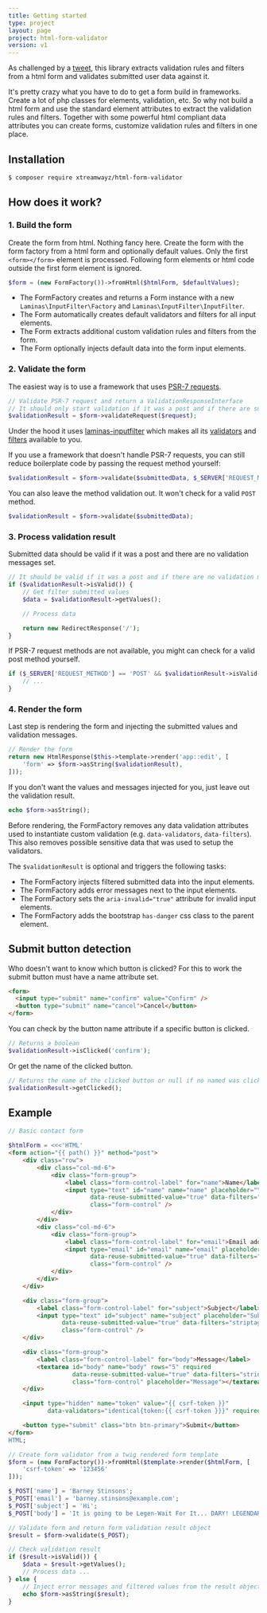 ```yaml
---
title: Getting started
type: project
layout: page
project: html-form-validator
version: v1
---
```


As challenged by a [tweet](https://twitter.com/Ocramius/status/680817040429592576), this library extracts validation
rules and filters from a html form and validates submitted user data against it.

It's pretty crazy what you have to do to get a form build in frameworks. Create a lot of php classes for elements,
validation, etc. So why not build a html form and use the standard element attributes to extract the validation rules
and filters. Together with some powerful html compliant data attributes you can create forms, customize validation
rules and filters in one place.

## Installation

```bash
$ composer require xtreamwayz/html-form-validator
```

## How does it work?

### 1. Build the form

Create the form from html. Nothing fancy here. Create the form with the form
factory from a html form and optionally default values. Only the first
`<form></form>` element is processed. Following form elements or html code
outside the first form element is ignored.

```php
$form = (new FormFactory())->fromHtml($htmlForm, $defaultValues);
```

- The FormFactory creates and returns a Form instance with a new `Laminas\InputFilter\Factory` and
  `Laminas\InputFilter\InputFilter`.
- The Form automatically creates default validators and filters for all input elements.
- The Form extracts additional custom validation rules and filters from the form.
- The Form optionally injects default data into the form input elements.

### 2. Validate the form

The easiest way is to use a framework that uses [PSR-7 requests](http://www.php-fig.org/psr/psr-7/).

```php
// Validate PSR-7 request and return a ValidationResponseInterface
// It should only start validation if it was a post and if there are submitted values
$validationResult = $form->validateRequest($request);
```

Under the hood it uses [laminas-inputfilter](https://docs.laminas.dev/laminas-inputfilter/)
which makes all its [validators](https://docs.laminas.dev/laminas-validator/set/) and
[filters](https://docs.laminas.dev/laminas-filter/standard-filters/) available to you.

If you use a framework that doesn't handle PSR-7 requests, you can still reduce boilerplate
code by passing the request method yourself:

```php
$validationResult = $form->validate($submittedData, $_SERVER['REQUEST_METHOD']);
```

You can also leave the method validation out. It won't check for a valid `POST` method.

```php
$validationResult = $form->validate($submittedData);
```

### 3. Process validation result

Submitted data should be valid if it was a post and there are no validation messages set.

```php
// It should be valid if it was a post and if there are no validation messages
if ($validationResult->isValid()) {
    // Get filter submitted values
    $data = $validationResult->getValues();

    // Process data

    return new RedirectResponse('/');
}
```

If PSR-7 request methods are not available, you might can check for a valid
post method yourself.

```php
if ($_SERVER['REQUEST_METHOD'] == 'POST' && $validationResult->isValid()) {
    // ...
}
```

### 4. Render the form

Last step is rendering the form and injecting the submitted values and validation messages.

```php
// Render the form
return new HtmlResponse($this->template->render('app::edit', [
    'form' => $form->asString($validationResult),
]));
```

If you don't want the values and messages injected for you, just leave out the validation result.

```php
echo $form->asString();
```

Before rendering, the FormFactory removes any data validation attributes used to instantiate custom validation
(e.g. `data-validators`, `data-filters`). This also removes possible sensitive data that was used to setup
the validators.

The `$validationResult` is optional and triggers the following tasks:

- The FormFactory injects filtered submitted data into the input elements.
- The FormFactory adds error messages next to the input elements.
- The FormFactory sets the `aria-invalid="true"` attribute for invalid input elements.
- The FormFactory adds the bootstrap `has-danger` css class to the parent element.

## Submit button detection

Who doesn't want to know which button is clicked? For this to work the submit button must have a name attribute set.

```html
<form>
  <input type="submit" name="confirm" value="Confirm" />
  <button type="submit" name="cancel">Cancel</button>
</form>
```

You can check by the button name attribute if a specific button is clicked.

```php
// Returns a boolean
$validationResult->isClicked('confirm');
```

Or get the name of the clicked button.

```php
// Returns the name of the clicked button or null if no named was clicked
$validationResult->getClicked();
```

## Example

```php
// Basic contact form

$htmlForm = <<<'HTML'
<form action="{{ path() }}" method="post">
    <div class="row">
        <div class="col-md-6">
            <div class="form-group">
                <label class="form-control-label" for="name">Name</label>
                <input type="text" id="name" name="name" placeholder="Your name" required
                       data-reuse-submitted-value="true" data-filters="striptags|stringtrim"
                       class="form-control" />
            </div>
        </div>
        <div class="col-md-6">
            <div class="form-group">
                <label class="form-control-label" for="email">Email address</label>
                <input type="email" id="email" name="email" placeholder="Your email address" required
                       data-reuse-submitted-value="true" data-filters="striptags|stringtrim"
                       class="form-control" />
            </div>
        </div>
    </div>

    <div class="form-group">
        <label class="form-control-label" for="subject">Subject</label>
        <input type="text" id="subject" name="subject" placeholder="Subject" required
               data-reuse-submitted-value="true" data-filters="striptags|stringtrim"
               class="form-control" />
    </div>

    <div class="form-group">
        <label class="form-control-label" for="body">Message</label>
        <textarea id="body" name="body" rows="5" required
                  data-reuse-submitted-value="true" data-filters="stringtrim"
                  class="form-control" placeholder="Message"></textarea>
    </div>

    <input type="hidden" name="token" value="{{ csrf-token }}"
           data-validators="identical{token:{{ csrf-token }}}" required />

    <button type="submit" class="btn btn-primary">Submit</button>
</form>
HTML;

// Create form validator from a twig rendered form template
$form = (new FormFactory())->fromHtml($template->render($htmlForm, [
    'csrf-token' => '123456'
]));

$_POST['name'] = 'Barney Stinsons';
$_POST['email'] = 'barney.stinsons@example.com';
$_POST['subject'] = 'Hi';
$_POST['body'] = 'It is going to be Legen-Wait For It... DARY! LEGENDARY!';

// Validate form and return form validation result object
$result = $form->validate($_POST);

// Check validation result
if ($result->isValid()) {
    $data = $result->getValues();
    // Process data ...
} else {
    // Inject error messages and filtered values from the result object
    echo $form->asString($result);
}
```
